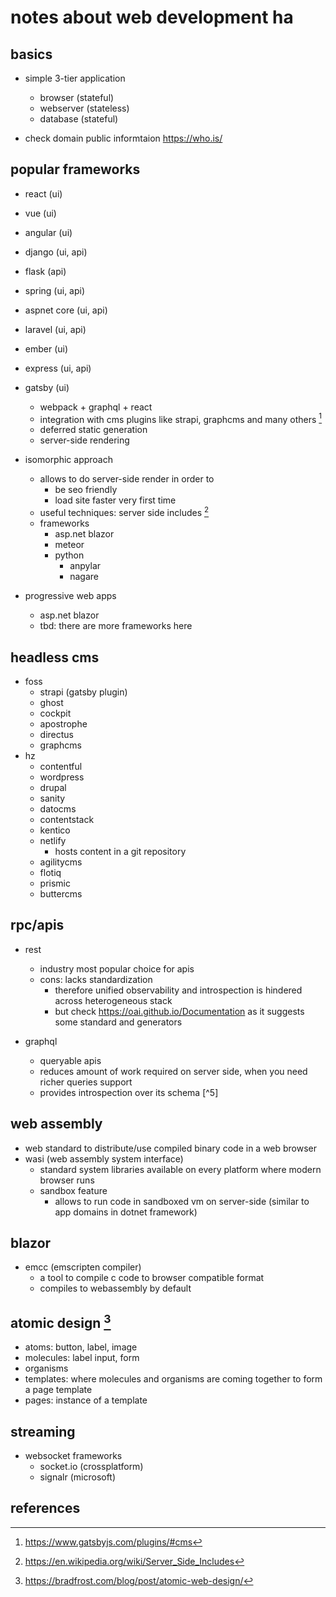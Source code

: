 # notes about web development ha

## basics

- simple 3-tier application
  - browser (stateful)
  - webserver (stateless)
  - database (stateful)

- check domain public informtaion https://who.is/


## popular frameworks

- react (ui)
- vue (ui)
- angular (ui)
- django (ui, api)
- flask (api)
- spring (ui, api)
- aspnet core (ui, api)
- laravel (ui, api)
- ember (ui)
- express (ui, api)
- gatsby (ui)
  - webpack + graphql + react
  - integration with cms plugins like strapi, graphcms and many others [^1]
  - deferred static generation
  - server-side rendering 

- isomorphic approach
  - allows to do server-side render in order to
    - be seo friendly
    - load site faster very first time
  - useful techniques: server side includes [^3]
  - frameworks
    - asp.net blazor
    - meteor
    - python
      - anpylar
      - nagare

- progressive web apps
  - asp.net blazor
  - tbd: there are more frameworks here


## headless cms

- foss
  - strapi (gatsby plugin)
  - ghost
  - cockpit
  - apostrophe
  - directus
  - graphcms
- hz
  - contentful
  - wordpress
  - drupal
  - sanity
  - datocms
  - contentstack
  - kentico
  - netlify 
    - hosts content in a git repository
  - agilitycms
  - flotiq
  - prismic
  - buttercms


## rpc/apis

- rest
  - industry most popular choice for apis
  - cons: lacks standardization
    - therefore unified observability and introspection is hindered across heterogeneous stack
    - but check https://oai.github.io/Documentation as it suggests some standard and generators

- graphql
  - queryable apis
  - reduces amount of work required on server side, when you need richer queries support
  - provides introspection over its schema [^5]


## web assembly

- web standard to distribute/use compiled binary code in a web browser
- wasi (web assembly system interface)
  - standard system libraries available on every platform where modern browser runs
  - sandbox feature
    - allows to run code in sandboxed vm on server-side (similar to app domains in dotnet framework)


## blazor

- emcc (emscripten compiler)
  - a tool to compile c code to browser compatible format
  - compiles to webassembly by default


## atomic design [^2]

- atoms: button, label, image
- molecules: label input, form
- organisms
- templates: where molecules and organisms are coming together to form a page template
- pages: instance of a template


## streaming

- websocket frameworks
  - socket.io (crossplatform)
  - signalr (microsoft)


## references

[^1]: https://www.gatsbyjs.com/plugins/#cms
[^2]: https://bradfrost.com/blog/post/atomic-web-design/
[^3]: https://en.wikipedia.org/wiki/Server_Side_Includes

